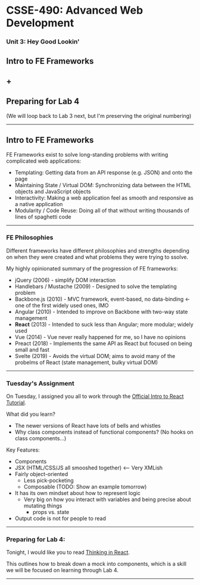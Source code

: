 # CSSE-490: Advanced Web Development
### Unit 3: Hey Good Lookin'

## Intro to FE Frameworks
## +
## Preparing for Lab 4

(We will loop back to Lab 3 next, but I'm preserving the original numbering)

---

## Intro to FE Frameworks

FE Frameworks exist to solve long-standing problems with writing complicated web applications:

* Templating: Getting data from an API response (e.g. JSON) and onto the page
* Maintaining State / Virtual DOM: Synchronizing data between the HTML objects and JavaScript objects
* Interactivity: Making a web application feel as smooth and responsive as a native application
* Modularity / Code Reuse: Doing all of that without writing thousands of lines of spaghetti code

---

### FE Philosophies

Different frameworks have different philosophies and strengths depending on when they were created and what problems they were trying to ssolve.


My highly opinionated summary of the progression of FE frameworks:

* jQuery (2006) - simplify DOM interaction
* Handlebars / Mustache  (2009) - Designed to solve the templating problem
* Backbone.js (2010) - MVC framework, event-based, no data-binding <- one of the first widely used ones, IMO
* Angular (2010) - Intended to improve on Backbone with two-way state management
* **React** (2013) - Intended to suck less than Angular; more modular; widely used
* Vue (2014) - Vue never really happened for me, so I have no opinions
* Preact (2018) - Implements the same API as React but focused on being small and fast
* Svelte (2019) - Avoids the virtual DOM; aims to avoid many of the probelms of React (state management, bulky virtual DOM)


---

### Tuesday's Assignment

On Tuesday, I assigned you all to work through the [Official Intro to React Tutorial](https://reactjs.org/tutorial/tutorial.html).

What did you learn?

* The newer versions of React have lots of bells and whistles
* Why class components instead of functional components?  (No hooks on class components...)

Key Features:

* Components
* JSX (HTML/CSS/JS all smooshed together) <-- Very XMLish
* Fairly object-oriented
  * Less pick-pocketing
  * Composable (TODO: Show an example tomorrow)
* It has its own mindset about how to represent logic
  * Very big on how you interact with variables and being precise about mutating things
    * props vs. state
* Output code is not for people to read

<!--

Eliza's notes:

* components
  * XMLishness (are the students familiar with XML?)
    * Perhaps discuss benefits of XML, and contrast it with HTML1/XHTML/HTML5
  * syntactic sugar on top of createelement, etc
  * composable
*
*

-->

---

### Preparing for Lab 4:

Tonight, I would like you to read [Thinking in React](https://reactjs.org/docs/thinking-in-react.html).

This outlines how to break down a mock into components, which is a skill we will be focused on learning through Lab 4.

---


<!-- Friday:

* Start lab 4
* Review milestone 4
  * https://rosehulmanprojectvault.org/course-edit/-MkHZP90_iA6H8kAmt35

-->
